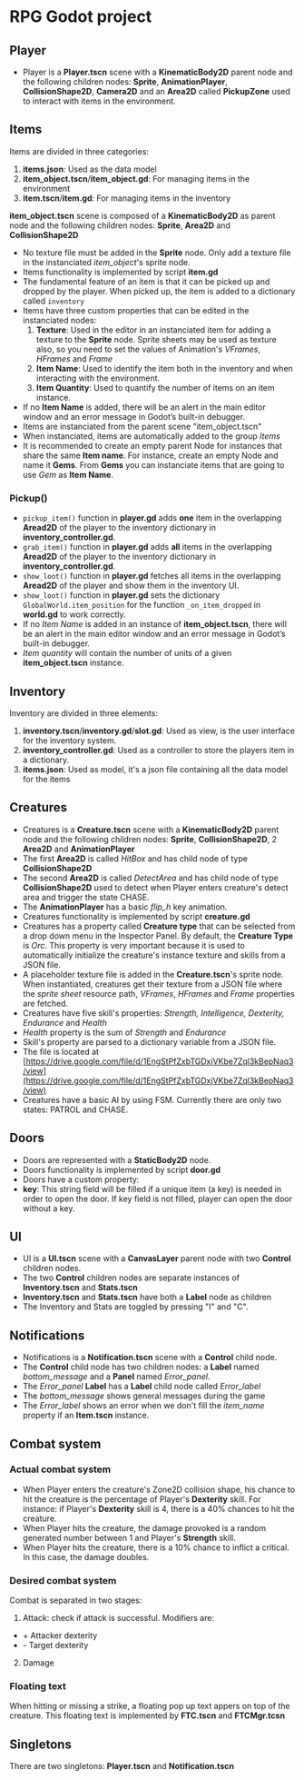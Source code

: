 # RPG Godot project 

## Player
- Player is a **Player.tscn** scene with a **KinematicBody2D** parent node and the following children nodes: **Sprite**, **AnimationPlayer**, **CollisionShape2D**, **Camera2D** and an **Area2D** called **PickupZone** used to interact with items in the environment.

## Items

Items are divided in three categories:
1. **items.json**: Used as the data model
2. **item_object.tscn**/**item_object.gd**: For managing items in the environment
3. **item.tscn**/**item.gd**: For managing items in the inventory

**item_object.tscn** scene is composed of a **KinematicBody2D** as parent node and the following children nodes: **Sprite**, **Area2D** and **CollisionShape2D**
- No texture file must be added in the **Sprite** node. Only add a texture file in the instanciated *item_object*'s sprite node. 
- Items functionality is implemented by script **item.gd** 
- The fundamental feature of an item is that it can be picked up and dropped by the player. When picked up, the item is added to a dictionary called `inventory`
- Items have three custom properties that can be edited in the instanciated nodes:
  1. **Texture**: Used in the editor in an instanciated item for adding a texture to the **Sprite** node. Sprite sheets may be used as texture also, so you need to set the values of Animation's *VFrames*, *HFrames* and *Frame*
  2. **Item Name**: Used to identify the item both in the inventory and when interacting with the environment.
  3. **Item Quantity**: Used to quantify the number of items on an item instance.
- If no **Item Name** is added, there will be an alert in the main editor window and an error message in Godot’s built-in debugger.
- Items are instanciated from the parent scene "item_object.tscn"
- When instanciated, items are automatically added to the group *Items*
- It is recommended to create an empty parent Node for instances that share the same **Item name**. For instance, create an empty Node and name it **Gems**. From **Gems** you can instanciate items that are going to use *Gem* as **Item Name**.

### Pickup()

- `pickup_item()` function in **player.gd** adds **one** item in the overlapping **Aread2D** of the player to the inventory dictionary in **inventory_controller.gd**.
- `grab_item()` function in **player.gd** adds **all** items in the overlapping **Aread2D** of the player to the inventory dictionary in **inventory_controller.gd**.
- `show_loot()` function in **player.gd** fetches all items in the overlapping **Aread2D** of the player and show them in the inventory UI.
- `show_loot()` function in **player.gd** sets the dictionary `GlobalWorld.item_position` for the function `_on_item_dropped` in **world.gd** to work correctly.
- If no *Item Name* is added in an instance of **item_object.tscn**, there will be an alert in the main editor window and an error message in Godot’s built-in debugger.
- *Item quantity* will contain the number of units of a given **item_object.tscn** instance.


## Inventory

Inventory are divided in three elements:
1. **inventory.tscn**/**inventory.gd**/**slot.gd**: Used as view, is the user interface for the inventory system.
2. **inventory_controller.gd**: Used as a controller to store the players item in a dictionary.
3. **items.json**: Used as model, it's a json file containing all the data model for the items

## Creatures

- Creatures is a **Creature.tscn** scene with a **KinematicBody2D** parent node and
the following children nodes: **Sprite**, **CollisionShape2D**, 2 **Area2D** and **AnimationPlayer**
- The first **Area2D** is called *HitBox* and has child node of type **CollisionShape2D**
- The second **Area2D** is called *DetectArea* and has child node of type **CollisionShape2D**
used to detect when Player enters creature's detect area and trigger the state CHASE.
- The **AnimationPlayer** has a basic *flip_h* key animation.
- Creatures functionality is implemented by script **creature.gd**
- Creatures has a property called **Creature type** that can be selected from a drop down menu in the Inspector Panel. By default, the **Creature Type** is *Orc*. This property is very important because it is used to automatically initialize the creature's instance texture and skills from a JSON file.
- A placeholder texture file is added in the **Creature.tscn**'s sprite node. When instantiated, creatures get their texture from a JSON file where the *sprite sheet* resource path, *VFrames*, *HFrames* and *Frame* properties are fetched.
- Creatures have five skill's properties: *Strength, Intelligence, Dexterity, Endurance* and *Health*
- *Health* property is the sum of *Strength* and *Endurance*
- Skill's property are parsed to a dictionary variable from a JSON file.
- The file is located at [https://drive.google.com/file/d/1EngStPfZxbTGDxjVKbe7Zql3kBepNaq3/view](https://drive.google.com/file/d/1EngStPfZxbTGDxjVKbe7Zql3kBepNaq3/view)
- Creatures have a basic AI by using FSM. Currently there are only two states: PATROL and CHASE.

## Doors

- Doors are represented with a **StaticBody2D** node.
- Doors functionality is implemented by script **door.gd**
- Doors have a custom property:
- **key**: This string field will be filled if a unique item (a key) is needed in order to open the door. If key field is not filled, player can open the door without a key.


## UI
- UI is a **UI.tscn** scene with a **CanvasLayer** parent node with two **Control** children nodes. 
- The two **Control** children nodes are separate instances of **Inventory.tscn** and **Stats.tscn**
- **Inventory.tscn** and **Stats.tscn** have both a **Label** node as children
- The Inventory and Stats are toggled by pressing "I" and "C".


## Notifications
- Notifications is a **Notification.tscn** scene with a **Control** child node.
- The **Control** child node has two children nodes: a **Label** named *bottom_message* and a **Panel** named *Error_panel*.
- The *Error_panel* **Label** has a **Label** child node called *Error_label*
- The *bottom_message* shows general messages during the game
- The *Error_label* shows an error when we don't fill the *item_name* property if an **Item.tscn** instance.



## Combat system

### Actual combat system
- When Player enters the creature's Zone2D collision shape, his chance to hit the creature is the percentage of Player's **Dexterity** skill. For instance: if Player's **Dexterity** skill is 4, there is a 40% chances to hit the creature.
- When Player hits the creature, the damage provoked is a random generated number between 1 and Player's **Strength** skill.
- When Player hits the creature, there is a 10% chance to inflict a critical. In this case, the damage doubles.

### Desired combat system
Combat is separated in two stages:
1. Attack: check if attack is successful. Modifiers are:
  - \+ Attacker dexterity
  - \- Target dexterity


2. Damage

### Floating text
When hitting or missing a strike, a floating pop up text appers on top of the creature. This floating text is implemented by **FTC.tscn** and **FTCMgr.tcsn**


## Singletons

There are two singletons: **Player.tscn** and **Notification.tscn**
